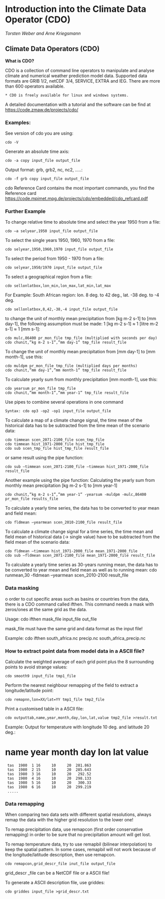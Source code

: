 # Introduction into the Climate Data Operator (CDO)
*Torsten Weber and Arne Kriegsmann*

## Climate Data Operators (CDO)
**What is CDO?**

CDO is a collection of command line operators to manipulate and analyse climate and numerical weather prediction model data. Supported data formats are GRIB 1/2, netCDF 3/4, SERVICE, EXTRA and IEG. There are more than 600 operators available.

    * CDO is freely available for linux and windows systems.

A detailed documentation with a tutorial and the software can be find at https://code.zmaw.de/projects/cdo/

### Examples:

See version of cdo you are using:

    cdo -V

Generate an absolute time axis:

    cdo -a copy input_file output_file

Output format: grb, grb2, nc, nc2, .....:

    cdo -f grb copy input_file output_file

cdo Reference Card contains the most important commands, you find the Reference card https://code.mpimet.mpg.de/projects/cdo/embedded/cdo_refcard.pdf


### Further Example
To change relative time to absolute time and select the year 1950 from a file:

    cdo –a selyear,1950 input_file output_file

To select the single years 1950, 1960, 1970 from a file:

    cdo selyear,1950,1960,1970 input_file output_file

To select the period from 1950 - 1970 from a file:

    cdo selyear,1950/1970 input_file output_file

To select a geographical region from a file:

    cdo sellonlatbox,lon_min,lon_max,lat_min,lat_max

For Example: South African region: lon. 8 deg. to 42 deg., lat. -38 deg. to -4 deg.

    cdo sellonlatbox,8,42,-38,-4 input_file output_file

to change the unit of monthly mean precipitation from [kg m-2 s-1] to [mm day-1],
the following assumption must be made: 1 [kg m-2 s-1] ≈ 1 [litre m-2 s-1] ≈ 1 [mm s-1]:

    cdo mulc,86400 pr_mon_file tmp_file (multiplied with seconds per day)
    cdo chunit,”kg m-2 s-1”,”mm day-1” tmp_file result_file

To change the unit of monthly mean precipitation from [mm day-1] to [mm month-1], use this:
    
    cdo muldpm pr_mon_file tmp_file (multiplied days per months)
    cdo chunit,”mm day-1”,”mm month-1” tmp_file result_file

To calculate yearly sum from monthly precipitation [mm month-1], use this:

    cdo yearsum pr_mon_file tmp_file
    cdo chunit,”mm month-1”,”mm year-1” tmp_file result_file

Use pipes to combine several operations in one command

    Syntax: cdo op3 -op2 -op1 input_file output_file

To calculate a map of a climate change signal, the time mean of the historical data
has to be subtracted from the time mean of the scenario data:

    cdo timmean scen_2071-2100_file scen_tmp_file
    cdo timmean hist_1971-2000_file hist_tmp_file
    cdo sub scen_tmp_file hist_tmp_file result_file

or same result using the pipe function:

    cdo sub –timmean scen_2071-2100_file –timmean hist_1971-2000_file result_file

Another example using the pipe function:
Calculating the yearly sum from monthly mean precipitation [kg m-2 s-1] to [mm year-1]

    cdo chunit,”kg m-2 s-1”,”mm year-1” -yearsum -muldpm -mulc,86400 pr_mon_file results_file
    
To calculate a yearly time series, the data has to be converted to year mean and field mean:

    cdo fldmean –yearmean scen_2010-2100_file result_file

To calculate a climate change signal for a time series, the time mean and field mean
of historical data (-> single value) have to be subtracted from the field mean of the scenario data:

    cdo fldmean –timmean hist_1971-2000_file mean_1971-2000_file
    cdo sub –fldmean scen_2071-2100_file mean_1971-2000_file result_file

To calculate a yearly time series as 30-years running mean, the data has to be converted to year mean and field mean as well as to running mean:
cdo runmean,30 -fldmean –yearmean scen_2010-2100 result_file

### Data masking 
o order to cut specific areas such as basins or countries from the data, there is a CDO command called ifthen. This command needs a mask with zeros/ones at the same grid
as the data.

Usage:
cdo ifthen mask_file input_file out_file

mask_file must have the same grid and data format as the input file!

Example:
cdo ifthen south_africa.nc precip.nc south_africa_precip.nc

### How to extract point data from model data in a ASCII file? 
Calculate the weighted average of each grid point plus the 8 surrounding points
to avoid strange values:

    cdo smooth9 input_file tmp1_file
Perform the nearest neighbour remapping of the field to extract a longitude/latitude point:

    cdo remapnn,lon=XX/lat=YY tmp1_file tmp2_file
Print a customised table in a ASCII file:

    cdo outputtab,name,year,month,day,lon,lat,value tmp2_file >result.txt 

Example: Output for temperature with longitude 10 deg. and latitude 20 deg.:

#    name  year month day    lon    lat    value 
     tas  1980  1 16     10     20  281.863 
     tas  1980  2 15     10     20  285.643 
     tas  1980  3 16     10     20   292.52 
     tas  1980  4 16     10     20  298.133 
     tas  1980  5 16     10     20   300.33 
     tas  1980  6 16     10     20  299.219 
     .....

### Data remapping
When comparing two data sets with different spatial resolutions, always remap
the data with the higher grid resolution to the lower one! 

To remap precipitation data, use remapcon (first order conservative remapping)
in order to be sure that no precipitation amount will get lost. 

To remap temperature data, try to use remapbil (bilinear interpolation) to keep the spatial pattern. In some cases, remapbil will not work because of the longitude/latitude description, then use remapcon.

    cdo remapcon,grid_descr_file inut_file output_file

grid_descr _file can be a NetCDF file or a ASCII file!

To generate a ASCII description file, use griddes:

    cdo griddes input_file >grid_descr.txt


